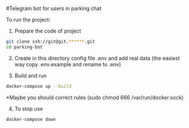 #Telegram bot for users in parking chat

To run the project:

1. Prepare the code of project
```bash
git clone ssh://git@git.******.git
cd parking-bot
```
2. Create in this directory config file .env and add real data
(the easiest way copy .env.example and rename to .env)

3. Build and run
```bash
docker-compose up --build 
```
*Maybe you should correct rules (sudo chmod 666 /var/run/docker.sock)

4. To stop use
```bash
docker-compose down
```



